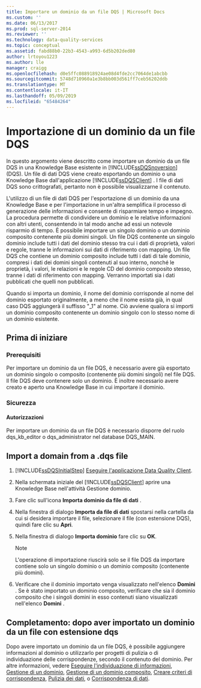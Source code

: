 ```yaml
---
title: Importare un dominio da un file DQS | Microsoft Docs
ms.custom: ''
ms.date: 06/13/2017
ms.prod: sql-server-2014
ms.reviewer: ''
ms.technology: data-quality-services
ms.topic: conceptual
ms.assetid: fabd88b0-22b3-4543-a993-6d5b202ded80
author: lrtoyou1223
ms.author: lle
manager: craigg
ms.openlocfilehash: d0e5ffc088918924ae08d4fde2cc7064de1abcbb
ms.sourcegitcommit: 5748d710960a1e3b8bb003d561ff7ceb56202ddb
ms.translationtype: MT
ms.contentlocale: it-IT
ms.lasthandoff: 05/09/2019
ms.locfileid: "65484264"
---
```

# <a name="import-a-domain-from-a-dqs-file"></a>Importazione di un dominio da un file DQS
  In questo argomento viene descritto come importare un dominio da un file DQS in una Knowledge Base esistente in [!INCLUDE[ssDQSnoversion](../includes/ssdqsnoversion-md.md)] (DQS). Un file di dati DQS viene creato esportando un dominio o una Knowledge Base dall'applicazione [!INCLUDE[ssDQSClient](../includes/ssdqsclient-md.md)] . I file di dati DQS sono crittografati, pertanto non è possibile visualizzarne il contenuto.  
  
 L'utilizzo di un file di dati DQS per l'esportazione di un dominio da una Knowledge Base e per l'importazione in un'altra semplifica il processo di generazione delle informazioni e consente di risparmiare tempo e impegno. La procedura permette di condividere un dominio e le relative informazioni con altri utenti, consentendo in tal modo anche ad essi un notevole risparmio di tempo. È possibile importare un singolo dominio o un dominio composito contenente più domini singoli. Un file DQS contenente un singolo dominio include tutti i dati del dominio stesso tra cui i dati di proprietà, valori e regole, tranne le informazioni sui dati di riferimento con mapping. Un file DQS che contiene un dominio composito include tutti i dati di tale dominio, compresi i dati dei domini singoli contenuti al suo interno, nonché le proprietà, i valori, le relazioni e le regole CD del dominio composito stesso, tranne i dati di riferimento con mapping. Verranno importati sia i dati pubblicati che quelli non pubblicati.  
  
 Quando si importa un dominio, il nome del dominio corrisponde al nome del dominio esportato originalmente, a meno che il nome esista già, in qual caso DQS aggiungerà il suffisso "_1" al nome. Ciò avviene qualora si importi un dominio composito contenente un dominio singolo con lo stesso nome di un dominio esistente.  
  
##  <a name="BeforeYouBegin"></a> Prima di iniziare  
  
###  <a name="Prerequisites"></a> Prerequisiti  
 Per importare un dominio da un file DQS, è necessario avere già esportato un dominio singolo o composito (contenente più domini singoli) nel file DQS. Il file DQS deve contenere solo un dominio. È inoltre necessario avere creato e aperto una Knowledge Base in cui importare il dominio.  
  
###  <a name="Security"></a> Sicurezza  
  
####  <a name="Permissions"></a> Autorizzazioni  
 Per importare un dominio da un file DQS è necessario disporre del ruolo dqs_kb_editor o dqs_administrator nel database DQS_MAIN.  
  
##  <a name="Import"></a> Import a domain from a .dqs file  
  
1.  [!INCLUDE[ssDQSInitialStep](../includes/ssdqsinitialstep-md.md)] [Eseguire l'applicazione Data Quality Client](../../2014/data-quality-services/run-the-data-quality-client-application.md).  
  
2.  Nella schermata iniziale del [!INCLUDE[ssDQSClient](../includes/ssdqsclient-md.md)] aprire una Knowledge Base nell'attività Gestione dominio.  
  
3.  Fare clic sull'icona **Importa dominio da file di dati** .  
  
4.  Nella finestra di dialogo **Importa da file di dati** spostarsi nella cartella da cui si desidera importare il file, selezionare il file (con estensione DQS), quindi fare clic su **Apri**.  
  
5.  Nella finestra di dialogo **Importa dominio** fare clic su **OK**.  
  
    > [!NOTE]  
    >  L'operazione di importazione riuscirà solo se il file DQS da importare contiene solo un singolo dominio o un dominio composito (contenente più domini).  
  
6.  Verificare che il dominio importato venga visualizzato nell'elenco **Domini** . Se è stato importato un dominio composito, verificare che sia il dominio composito che i singoli domini in esso contenuti siano visualizzati nell'elenco **Domini** .  
  
##  <a name="FollowUp"></a> Completamento: dopo aver importato un dominio da un file con estensione dqs  
 Dopo avere importato un dominio da un file DQS, è possibile aggiungere informazioni al dominio o utilizzarlo per progetti di pulizia o di individuazione delle corrispondenze, secondo il contenuto del dominio. Per altre informazioni, vedere [Eseguire l'individuazione di informazioni](../../2014/data-quality-services/perform-knowledge-discovery.md), [Gestione di un dominio](../../2014/data-quality-services/managing-a-domain.md), [Gestione di un dominio composito](../../2014/data-quality-services/managing-a-composite-domain.md), [Creare criteri di corrispondenza](../../2014/data-quality-services/create-a-matching-policy.md), [Pulizia dei dati](../../2014/data-quality-services/data-cleansing.md), o [Corrispondenza di dati](../../2014/data-quality-services/data-matching.md).  
  
  

